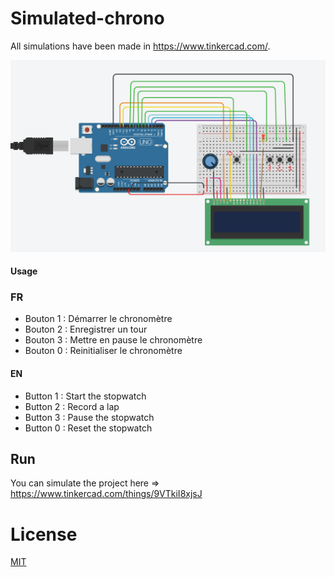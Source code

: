 # Simulated-chrono

All simulations have been made in https://www.tinkercad.com/.

![alt text](https://github.com/AsareelDadiouari/Simulated-chrono/blob/main/chrono_card.png?raw=true)

#### Usage
  ### FR
  * Bouton 1 : Démarrer le chronomètre
  * Bouton 2 : Enregistrer un tour
  * Bouton 3 : Mettre en pause le chronomètre
  * Bouton 0 : Reinitialiser le chronomètre
  
  #### EN
  * Button 1 : Start the stopwatch
  * Button 2 : Record a lap
  * Button 3 : Pause the stopwatch
  * Button 0 : Reset the stopwatch

## Run
You can simulate the project here => https://www.tinkercad.com/things/9VTkiI8xjsJ

# License
[MIT](https://choosealicense.com/licenses/mit/)
